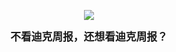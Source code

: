 <p align="center">
    <img src="https://http.cat/status/404.jpg" />
    <div style="font-size: larger; font-weight: bold; text-align: center;">不看迪克周报，还想看迪克周报？</div>
</p>
